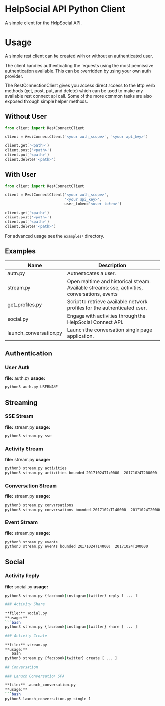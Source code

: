 HelpSocial API Python Client
==========

A simple client for the HelpSocial API.

# Usage

A simple rest client can be created with or without an authenticated
user.

The client handles authenticating the requests using the most permissive
authentication available. This can be overridden by using your own
auth provider.

The RestConnectionClient gives you access direct access to the http
verb methods (get, post, put, and delete) which can be used to make
any available rest connect api call. Some of the more common tasks
are also exposed through simple helper methods.


## Without User

```python
from client import RestConnectClient

client = RestConnectClient('<your auth_scope>', '<your api_key>')

client.get('<path>')
client.post('<path>')
client.put('<path>')
client.delete('<path>')
```

## With User

```python
from client import RestConnectClient

client = RestConnectClient('<your auth_scope>',
                           '<your api_key>',
                           user_token='<user token>')

client.get('<path>')
client.post('<path>')
client.put('<path>')
client.delete('<path>')
```

For advanced usage see the `examples/` directory.

## Examples

| Name | Description |
| ---- | ----------- |
| auth.py | Authenticates a user. |
| stream.py | Open realtime and historical stream. Available streams: sse, activities, conversations, events  |
| get_profiles.py | Script to retrieve available network profiles for the authenticated user. |
| social.py | Engage with activities through the HelpSocial Connect API. |
| launch_conversation.py | Launch the conversation single page application. |


## Authentication

### User Auth

**file:** auth.py
**usage:**
```bash
python3 auth.py USERNAME
```

## Streaming

### SSE Stream

**file:** stream.py
**usage:**
```bash
python3 stream.py sse
```

### Activity Stream

**file:** stream.py
**usage:**
```bash
python3 stream.py activities
python3 stream.py activities bounded 20171024T140000  20171024T200000
```

### Conversation Stream

**file:** stream.py
**usage:**
```bash
python3 stream.py conversations
python3 stream.py conversations bounded 20171024T140000  20171024T200000
```

### Event Stream

**file:** stream.py
**usage:**
```bash
python3 stream.py events
python3 stream.py events bounded 20171024T140000  20171024T200000
```

## Social

### Activity Reply

**file:** social.py
**usage:**
```bash
python3 stream.py {facebook|instagram|twitter} reply [ ... ]

### Activity Share

**file:** social.py
**usage:**
```bash
python3 stream.py {facebook|instagram|twitter} share [ ... ]

### Activity Create

**file:** stream.py
**usage:**
```bash
python3 stream.py {facebook|twitter} create [ ... ]

## Conversation

### Lanuch Conversation SPA

**file:** launch_conversation.py
**usage:**
```bash
python3 launch_conversation.py single 1
```


